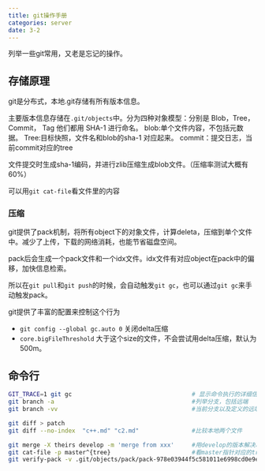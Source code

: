 ```yaml
---
title: git操作手册
categories: server
date: 3-2
---
```

列举一些git常用，又老是忘记的操作。

## 存储原理

git是分布式，本地.git存储有所有版本信息。

主要版本信息存储在`.git/objects`中。分为四种对象模型：分别是 Blob，Tree， Commit， Tag 他们都用 SHA-1 进行命名。
blob:单个文件内容，不包括元数据。
Tree:目标快照，文件名和blob的sha-1 对应起来。
commit：提交日志，当前commit对应的tree

文件提交时生成sha-1编码，并进行zlib压缩生成blob文件。（压缩率测试大概有60%）

可以用`git cat-file`看文件里的内容

### 压缩

git提供了pack机制，将所有object下的对象文件，计算deleta，压缩到单个文件中。减少了上传，下载的网络消耗，也能节省磁盘空间。

pack后会生成一个pack文件和一个idx文件。idx文件有对应object在pack中的偏移，加快信息检索。

所以在`git pull`和`git push`的时候，会自动触发`git gc`，也可以通过`git gc`来手动触发pack。

git提供了丰富的配置来控制这个行为

- `git config --global gc.auto 0` 关闭delta压缩
- `core.bigFileThreshold` 大于这个size的文件，不会尝试用delta压缩，默认为500m。





## 命令行
```bash
GIT_TRACE=1 git gc                                  # 显示命令执行的详细信息
git branch -a                                       #列举分支，包括远端
git branch -vv                                      #当前分支以及定义的远端分支

git diff > patch
git diff --no-index  "c++.md" "c2.md"               #比较本地两个文件

git merge -X theirs develop -m 'merge from xxx'     #用develop的版本解决冲突的版本
git cat-file -p master^{tree}                       #看master指针对应的tree内容
git verify-pack -v .git/objects/pack/pack-978e03944f5c581011e6998cd0e9e30000905586.idx #看pack内容
```